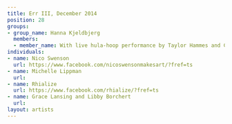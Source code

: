 ```yaml
---
title: Err III, December 2014
position: 28
groups:
- group_name: Hanna Kjeldbjerg
  members:
  - member_name: With live hula-hoop performance by Taylor Hammes and Cara Cesar
individuals:
- name: Nico Swenson
  url: https://www.facebook.com/nicoswensonmakesart/?fref=ts
- name: Michelle Lippman
  url: 
- name: Rhialize
  url: https://www.facebook.com/rhialize/?fref=ts
- name: Grace Lansing and Libby Borchert
  url: 
layout: artists
---
```


